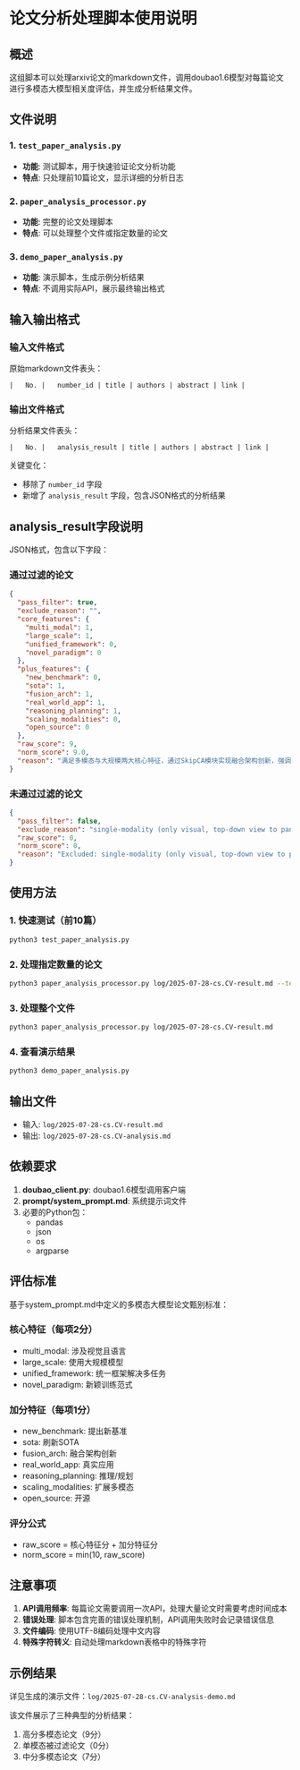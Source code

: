 # 论文分析处理脚本使用说明

## 概述

这组脚本可以处理arxiv论文的markdown文件，调用doubao1.6模型对每篇论文进行多模态大模型相关度评估，并生成分析结果文件。

## 文件说明

### 1. `test_paper_analysis.py`
- **功能**: 测试脚本，用于快速验证论文分析功能
- **特点**: 只处理前10篇论文，显示详细的分析日志

### 2. `paper_analysis_processor.py`
- **功能**: 完整的论文处理脚本
- **特点**: 可以处理整个文件或指定数量的论文

### 3. `demo_paper_analysis.py`
- **功能**: 演示脚本，生成示例分析结果
- **特点**: 不调用实际API，展示最终输出格式

## 输入输出格式

### 输入文件格式
原始markdown文件表头：
```
|   No. |   number_id | title | authors | abstract | link |
```

### 输出文件格式
分析结果文件表头：
```
|   No. |   analysis_result | title | authors | abstract | link |
```

关键变化：
- 移除了 `number_id` 字段
- 新增了 `analysis_result` 字段，包含JSON格式的分析结果

## analysis_result字段说明

JSON格式，包含以下字段：

### 通过过滤的论文
```json
{
  "pass_filter": true,
  "exclude_reason": "",
  "core_features": {
    "multi_modal": 1,
    "large_scale": 1,
    "unified_framework": 0,
    "novel_paradigm": 0
  },
  "plus_features": {
    "new_benchmark": 0,
    "sota": 1,
    "fusion_arch": 1,
    "real_world_app": 1,
    "reasoning_planning": 1,
    "scaling_modalities": 0,
    "open_source": 0
  },
  "raw_score": 9,
  "norm_score": 9.0,
  "reason": "满足多模态与大规模两大核心特征，通过SkipCA模块实现融合架构创新，强调文本-图像相关性推理，并达到SOTA性能。"
}
```

### 未通过过滤的论文
```json
{
  "pass_filter": false,
  "exclude_reason": "single-modality (only visual, top-down view to panorama)",
  "raw_score": 0,
  "norm_score": 0,
  "reason": "Excluded: single-modality (only visual, top-down view to panorama)"
}
```

## 使用方法

### 1. 快速测试（前10篇）
```bash
python3 test_paper_analysis.py
```

### 2. 处理指定数量的论文
```bash
python3 paper_analysis_processor.py log/2025-07-28-cs.CV-result.md --test 10
```

### 3. 处理整个文件
```bash
python3 paper_analysis_processor.py log/2025-07-28-cs.CV-result.md
```

### 4. 查看演示结果
```bash
python3 demo_paper_analysis.py
```

## 输出文件

- 输入: `log/2025-07-28-cs.CV-result.md`
- 输出: `log/2025-07-28-cs.CV-analysis.md`

## 依赖要求

1. **doubao_client.py**: doubao1.6模型调用客户端
2. **prompt/system_prompt.md**: 系统提示词文件
3. 必要的Python包：
   - pandas
   - json
   - os
   - argparse

## 评估标准

基于system_prompt.md中定义的多模态大模型论文甄别标准：

### 核心特征（每项2分）
- multi_modal: 涉及视觉且语言
- large_scale: 使用大规模模型
- unified_framework: 统一框架解决多任务
- novel_paradigm: 新颖训练范式

### 加分特征（每项1分）
- new_benchmark: 提出新基准
- sota: 刷新SOTA
- fusion_arch: 融合架构创新
- real_world_app: 真实应用
- reasoning_planning: 推理/规划
- scaling_modalities: 扩展多模态
- open_source: 开源

### 评分公式
- raw_score = 核心特征分 + 加分特征分
- norm_score = min(10, raw_score)

## 注意事项

1. **API调用频率**: 每篇论文需要调用一次API，处理大量论文时需要考虑时间成本
2. **错误处理**: 脚本包含完善的错误处理机制，API调用失败时会记录错误信息
3. **文件编码**: 使用UTF-8编码处理中文内容
4. **特殊字符转义**: 自动处理markdown表格中的特殊字符

## 示例结果

详见生成的演示文件：`log/2025-07-28-cs.CV-analysis-demo.md`

该文件展示了三种典型的分析结果：
1. 高分多模态论文（9分）
2. 单模态被过滤论文（0分）
3. 中分多模态论文（7分）